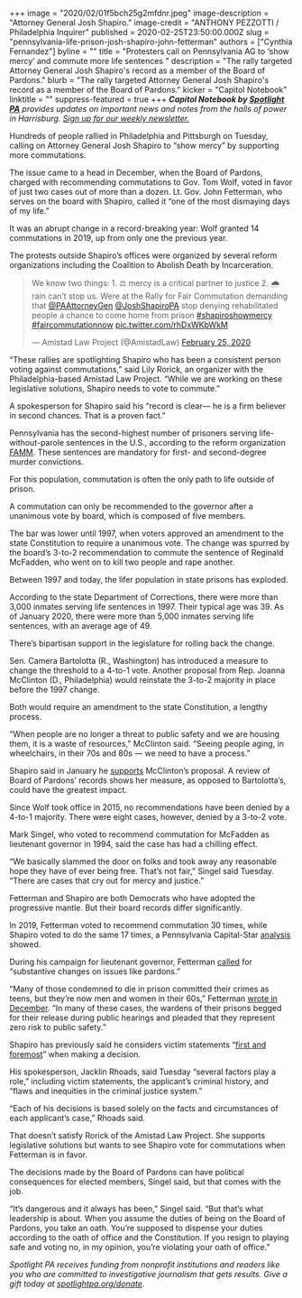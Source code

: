 +++
image = "2020/02/01f5bch25g2mfdnr.jpeg"
image-description = "Attorney General Josh Shapiro."
image-credit = "ANTHONY PEZZOTTI / Philadelphia Inquirer"
published = 2020-02-25T23:50:00.000Z
slug = "pennsylvania-life-prison-josh-shapiro-john-fetterman"
authors = ["Cynthia Fernandez"]
byline = ""
title = "Protesters call on Pennsylvania AG to ‘show mercy’ and commute more life sentences "
description = "The rally targeted Attorney General Josh Shapiro's record as a member of the Board of Pardons."
blurb = "The rally targeted Attorney General Josh Shapiro's record as a member of the Board of Pardons."
kicker = "Capitol Notebook"
linktitle = ""
suppress-featured = true
+++
<i><b>Capitol Notebook by </b></i><a href="https://www.spotlightpa.org/"><i><b>Spotlight PA</b></i></a><i> provides updates on important news and notes from the halls of power in Harrisburg. </i><a href="https://www.spotlightpa.org/newsletters"><i>Sign up for our weekly newsletter.</i></a>

Hundreds of people rallied in Philadelphia and Pittsburgh on Tuesday, calling on Attorney General Josh Shapiro to “show mercy” by supporting more commutations.

The issue came to a head in December, when the Board of Pardons, charged with recommending commutations to Gov. Tom Wolf, voted in favor of just two cases out of more than a dozen. Lt. Gov. John Fetterman, who serves on the board with Shapiro, called it “one of the most dismaying days of my life.”

It was an abrupt change in a record-breaking year: Wolf granted 14 commutations in 2019, up from only one the previous year.

The protests outside Shapiro’s offices were organized by several reform organizations including the Coalition to Abolish Death by Incarceration.

<blockquote class="twitter-tweet"><p lang="en" dir="ltr">We know two things: 1. ⚖️ mercy is a critical partner to justice 2. 🌧 rain can’t stop us. Were at the Rally for Fair Commutation demanding that <a href="https://twitter.com/PAAttorneyGen?ref_src=twsrc%5Etfw">@PAAttorneyGen</a> <a href="https://twitter.com/JoshShapiroPA?ref_src=twsrc%5Etfw">@JoshShapiroPA</a> stop denying rehabilitated people a chance to come home from prison <a href="https://twitter.com/hashtag/shapiroshowmercy?src=hash&amp;ref_src=twsrc%5Etfw">#shapiroshowmercy</a> <a href="https://twitter.com/hashtag/faircommutationnow?src=hash&amp;ref_src=twsrc%5Etfw">#faircommutationnow</a> <a href="https://t.co/rhDxWKbWkM">pic.twitter.com/rhDxWKbWkM</a></p>&mdash; Amistad Law Project (@AmistadLaw) <a href="https://twitter.com/AmistadLaw/status/1232356426150006784?ref_src=twsrc%5Etfw">February 25, 2020</a></blockquote>
<script async src="https://platform.twitter.com/widgets.js" charset="utf-8"></script>

“These rallies are spotlighting Shapiro who has been a consistent person voting against commutations,” said Lily Rorick, an organizer with the Philadelphia-based Amistad Law Project. “While we are working on these legislative solutions, Shapiro needs to vote to commute.”

A spokesperson for Shapiro said his “record is clear— he is a firm believer in second chances. That is a proven fact.”

Pennsylvania has the second-highest number of prisoners serving life-without-parole sentences in the U.S., according to the reform organization <a href="https://famm.org/wp-content/uploads/FactSheet-memos_Pennsylvania.pdf">FAMM</a>. These sentences are mandatory for first- and second-degree murder convictions.

For this population, commutation is often the only path to life outside of prison.

A commutation can only be recommended to the governor after a unanimous vote by board, which is composed of five members.

The bar was lower until 1997, when voters approved an amendment to the state Constitution to require a unanimous vote. The change was spurred by the board’s 3-to-2 recommendation to commute the sentence of Reginald McFadden, who went on to kill two people and rape another.

Between 1997 and today, the lifer population in state prisons has exploded.

According to the state Department of Corrections, there were more than 3,000 inmates serving life sentences in 1997. Their typical age was 39. As of January 2020, there were more than 5,000 inmates serving life sentences, with an average age of 49.

There’s bipartisan support in the legislature for rolling back the change.

Sen. Camera Bartolotta (R., Washington) has introduced a measure to change the threshold to a 4-to-1 vote. Another proposal from Rep. Joanna McClinton (D., Philadelphia) would reinstate the 3-to-2 majority in place before the 1997 change.

Both would require an amendment to the state Constitution, a lengthy process.

“When people are no longer a threat to public safety and we are housing them, it is a waste of resources,” McClinton said. “Seeing people aging, in wheelchairs, in their 70s and 80s — we need to have a process.”

Shapiro said in January he <a href="https://twitter.com/PAAttorneyGen/status/1222210459643842560">supports</a> McClinton’s proposal. A review of Board of Pardons’ records shows her measure, as opposed to Bartolotta’s, could have the greatest impact.

Since Wolf took office in 2015, no recommendations have been denied by a 4-to-1 majority. There were eight cases, however, denied by a 3-to-2 vote.

<script src="https://www.spotlightpa.org/embed.js" async></script><div data-spl-embed-version="1" data-spl-src="https://www.spotlightpa.org/embeds/newsletter/"></div>

Mark Singel, who voted to recommend commutation for McFadden as lieutenant governor in 1994, said the case has had a chilling effect.

“We basically slammed the door on folks and took away any reasonable hope they have of ever being free. That’s not fair,” Singel said Tuesday. “There are cases that cry out for mercy and justice.”

Fetterman and Shapiro are both Democrats who have adopted the progressive mantle. But their board records differ significantly.

In 2019, Fetterman voted to recommend commutation 30 times, while Shapiro voted to do the same 17 times, a Pennsylvania Capital-Star <a href="https://www.penncapital-star.com/criminal-justice/fetterman-shapiro-say-they-both-believe-in-second-chances-pardons-board-votes-tell-two-different-stories/">analysis</a> showed.

During his campaign for lieutenant governor, Fetterman <a href="https://www.washingtonpost.com/news/powerpost/wp/2018/05/17/john-fetterman-pittsburghs-socialists-trump-district-democrats-some-winners-from-this-weeks-elections/">called</a> for “substantive changes on issues like pardons.”

“Many of those condemned to die in prison committed their crimes as teens, but they’re now men and women in their 60s,” Fetterman <a href="https://www.inquirer.com/opinion/commentary/board-pardons-john-fetterman-josh-shapiro-clemency-20191226.html">wrote in December</a>. “In many of these cases, the wardens of their prisons begged for their release during public hearings and pleaded that they represent zero risk to public safety.”

Shapiro has previously said he considers victim statements “<a href="https://www.inquirer.com/philly/news/crime/in-attorney-general-josh-shapiro-philly-lifers-clemency-plea-hits-a-roadblock-20180301.html">first and foremost</a>” when making a decision.

His spokesperson, Jacklin Rhoads, said Tuesday “several factors play a role,” including victim statements, the applicant’s criminal history, and “flaws and inequities in the criminal justice system.”

“Each of his decisions is based solely on the facts and circumstances of each applicant’s case,” Rhoads said.

That doesn’t satisfy Rorick of the Amistad Law Project. She supports legislative solutions but wants to see Shapiro vote for commutations when Fetterman is in favor.

The decisions made by the Board of Pardons can have political consequences for elected members, Singel said, but that comes with the job.

“It’s dangerous and it always has been,” Singel said. “But that’s what leadership is about. When you assume the duties of being on the Board of Pardons, you take an oath. You’re supposed to dispense your duties according to the oath of office and the Constitution. If you resign to playing safe and voting no, in my opinion, you’re violating your oath of office.”

<i>Spotlight PA receives funding from nonprofit institutions and readers like you who are committed to investigative journalism that gets results. Give a gift today at </i><a href="https://www.spotlightpa.org/donate"><i>spotlightpa.org/donate</i></a><i>.</i>
